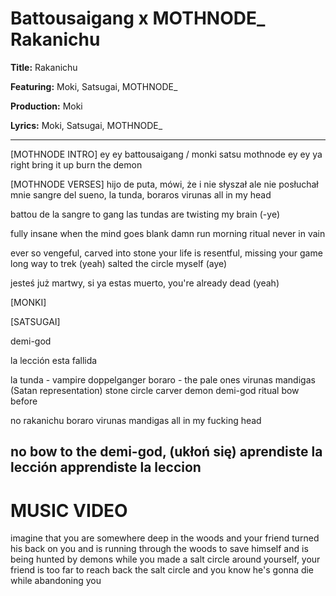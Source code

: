 # Battousaigang x MOTHNODE_ Rakanichu

**Title:** Rakanichu

**Featuring:** Moki, Satsugai, MOTHNODE_

**Production:** Moki

**Lyrics:** Moki, Satsugai, MOTHNODE_

---

[MOTHNODE INTRO]
ey ey
battousaigang / 
monki satsu mothnode
ey ey 
ya
right
bring it up
burn the demon

[MOTHNODE VERSES]
hijo de puta, mówi, że i nie słyszał
ale nie posłuchał mnie
sangre del sueno, la tunda, boraros 
virunas all in my head

battou de la sangre to gang 
las tundas are twisting my brain (-ye)  

fully insane when the mind goes blank 
damn run morning ritual
never in vain 

ever so vengeful, carved into stone
your life is resentful, missing your game 
long way to trek (yeah)
salted the circle myself (aye) 

jesteś już martwy, si ya estas muerto, 
you're already dead (yeah)

[MONKI]


[SATSUGAI]







demi-god

la lección esta fallida


la tunda - vampire doppelganger
boraro - the pale ones
virunas mandigas (Satan representation)
stone circle
carver
demon
demi-god
ritual
bow before


no rakanichu
boraro
virunas mandigas
all in my fucking head

no bow to the demi-god, (ukłoń się)
aprendiste la lección
apprendiste la leccion
----

# MUSIC VIDEO

imagine that you are somewhere deep in the woods and your friend turned his back on you and is running through the woods to save himself and is being hunted by demons while you made a salt circle around yourself, your friend is too far to reach back the salt circle and you know he's gonna die while abandoning you


  
